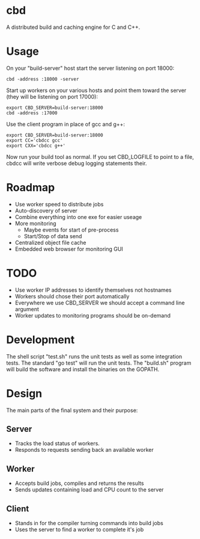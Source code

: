 cbd
====

A distributed build and caching engine for C and C++.


Usage
======

On your "build-server" host start the server listening on port 18000:

    cbd -address :18000 -server

Start up workers on your various hosts and point them toward the
server (they will be listening on port 17000):

    export CBD_SERVER=build-server:18000
    cbd -address :17000

Use the client program in place of gcc and g++:

    export CBD_SERVER=build-server:18000
    export CC='cbdcc gcc'
    export CXX='cbdcc g++'

Now run your build tool as normal.  If you set CBD_LOGFILE to point to a
file, cbdcc will write verbose debug logging statements their.


Roadmap
========

 - Use worker speed to distribute jobs
 - Auto-discovery of server
 - Combine everything into one exe for easier useage
 - More monitoring
   - Maybe events for start of pre-process
   - Start/Stop of data send
 - Centralized object file cache
 - Embedded web browser for monitoring GUI


TODO
=====

 - Use worker IP addresses to identify themselves not hostnames
 - Workers should chose their port automatically
 - Everywhere we use CBD_SERVER we should accept a command line argument
 - Worker updates to monitoring programs should be on-demand


Development
============

The shell script "test.sh" runs the unit tests as well as some integration
tests. The standard "go test" will run the unit tests. The "build.sh" program
will build the software and install the binaries on the GOPATH.


Design
=======

The main parts of the final system and their purpose:

Server
-------

 - Tracks the load status of workers.
 - Responds to requests sending back an available worker

Worker
-------

 - Accepts build jobs, compiles and returns the results
 - Sends updates containing load and CPU count to the server

Client
-------

 - Stands in for the compiler turning commands into build jobs
 - Uses the server to find a worker to complete it's job
